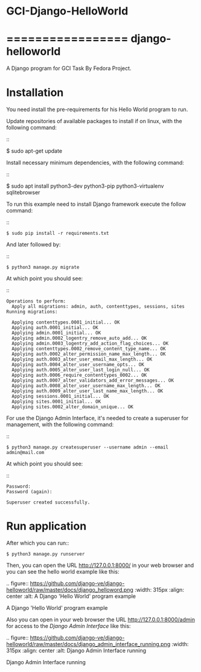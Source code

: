 # GCI-Django-HelloWorld

=================
django-helloworld
=================

A Django program for GCI Task By Fedora Project.

Installation
============

You need install the pre-requirements for his Hello World program to run.

Update repositories of available packages to install if on linux, with
the following command:

::

  $ sudo apt-get update

Install necessary minimum dependencies, with the following command:

::

  $ sudo apt install python3-dev python3-pip python3-virtualenv sqlitebrowser

To run this example need to install Django
framework execute the follow command:

::

    $ sudo pip install -r requirements.txt

And later followed by:

::

    $ python3 manage.py migrate

At which point you should see:

::

    Operations to perform:
      Apply all migrations: admin, auth, contenttypes, sessions, sites
    Running migrations:

      Applying contenttypes.0001_initial... OK
      Applying auth.0001_initial... OK
      Applying admin.0001_initial... OK
      Applying admin.0002_logentry_remove_auto_add... OK
      Applying admin.0003_logentry_add_action_flag_choices... OK
      Applying contenttypes.0002_remove_content_type_name... OK
      Applying auth.0002_alter_permission_name_max_length... OK
      Applying auth.0003_alter_user_email_max_length... OK
      Applying auth.0004_alter_user_username_opts... OK
      Applying auth.0005_alter_user_last_login_null... OK
      Applying auth.0006_require_contenttypes_0002... OK
      Applying auth.0007_alter_validators_add_error_messages... OK
      Applying auth.0008_alter_user_username_max_length... OK
      Applying auth.0009_alter_user_last_name_max_length... OK
      Applying sessions.0001_initial... OK
      Applying sites.0001_initial... OK
      Applying sites.0002_alter_domain_unique... OK


For use the Django Admin Interface, it's needed to create a superuser 
for management, with the following command:

::

    $ python3 manage.py createsuperuser --username admin --email admin@mail.com

At which point you should see:

::

    Password:
    Password (again):

    Superuser created successfully.

Run application
===============

After which you can run::

    $ python3 manage.py runserver

Then, you can open the URL http://127.0.0.1:8000/ in your web browser and you can 
see the hello world example like this:

.. figure:: https://github.com/django-ve/django-helloworld/raw/master/docs/django_helloword.png
   :width: 315px
   :align: center
   :alt: A Django 'Hello World' program example

   A Django 'Hello World' program example

Also you can open in your web browser the URL http://127.0.0.1:8000/admin for access to 
the *Django Admin Interface* like this:

.. figure:: https://github.com/django-ve/django-helloworld/raw/master/docs/django_admin_interface_running.png
   :width: 315px
   :align: center
   :alt: Django Admin Interface running

   Django Admin Interface running
